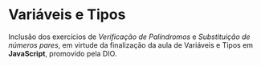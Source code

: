 # Variáveis e Tipos



Inclusão dos exercícios de *Verificação de Palíndromos* e *Substituição de números pares*, em virtude da finalização da aula de Variáveis e Tipos em **JavaScript**, promovido pela DIO.
